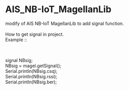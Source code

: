 # AIS_NB-IoT_MagellanLib
modify of AIS NB-IoT MagellanLib to add signal function.
<br />
<br />
How to get signal in project.<br />
Example ::<br />
<br />
<br />

  signal NBsig;<br />
  NBsig = magel.getSignal();<br />
  Serial.println(NBsig.csq);<br />
  Serial.println(NBsig.rssi);<br />
  Serial.println(NBsig.ber);<br />
